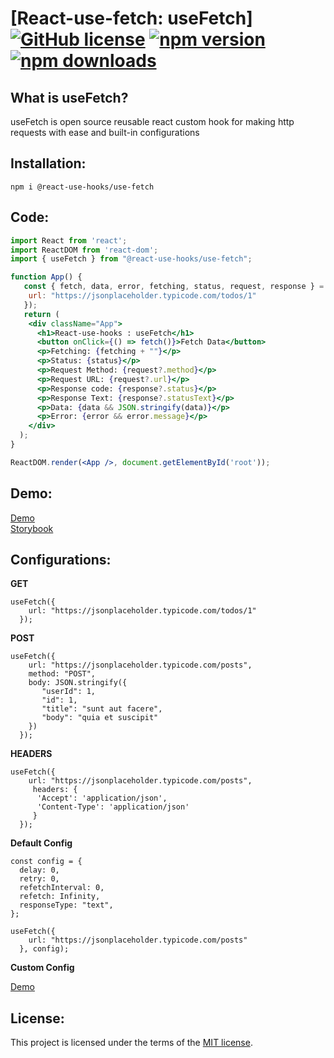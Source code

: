 # [React-use-fetch: useFetch] [![GitHub license](https://img.shields.io/github/license/amitdabade/react-use-fetch?style=flat)](https://github.com/amitdabade/react-use-fetch/blob/master/LICENSE) [![npm version](https://img.shields.io/npm/v/@react-use-hooks/use-fetch?style=flat)](https://www.npmjs.com/package/@react-use-hooks/use-fetch) [![npm downloads](https://img.shields.io/npm/dm/@react-use-hooks/use-fetch?style=flat)](https://www.npmjs.com/package/@react-use-hooks/use-fetch)

## What is useFetch?

useFetch is open source reusable react custom hook for making http requests with ease and built-in configurations

## Installation:

```
npm i @react-use-hooks/use-fetch
````

## Code:

```jsx
import React from 'react';
import ReactDOM from 'react-dom';
import { useFetch } from "@react-use-hooks/use-fetch";

function App() {
   const { fetch, data, error, fetching, status, request, response } = useFetch({
    url: "https://jsonplaceholder.typicode.com/todos/1"
   });
   return (
    <div className="App">
      <h1>React-use-hooks : useFetch</h1>
      <button onClick={() => fetch()}>Fetch Data</button>
      <p>Fetching: {fetching + ""}</p>
      <p>Status: {status}</p>
      <p>Request Method: {request?.method}</p>
      <p>Request URL: {request?.url}</p>
      <p>Response code: {response?.status}</p>
      <p>Response Text: {response?.statusText}</p>
      <p>Data: {data && JSON.stringify(data)}</p>
      <p>Error: {error && error.message}</p>
    </div>
  );
}

ReactDOM.render(<App />, document.getElementById('root'));
```

## Demo:

[Demo](https://codesandbox.io/s/github/amitdabade/react-use-fetch-demo)  
[Storybook](https://amitdabade.github.io/react-use-fetch)

## Configurations:

**GET**
```
useFetch({
    url: "https://jsonplaceholder.typicode.com/todos/1"
  });
```

**POST**
```
useFetch({
    url: "https://jsonplaceholder.typicode.com/posts",
    method: "POST",
    body: JSON.stringify({
       "userId": 1,
       "id": 1,
       "title": "sunt aut facere",
       "body": "quia et suscipit"
    })
  });
```

**HEADERS**
```
useFetch({
    url: "https://jsonplaceholder.typicode.com/posts",
     headers: {
      'Accept': 'application/json',
      'Content-Type': 'application/json'
     }
  });
```

**Default Config**
```
const config = {
  delay: 0,
  retry: 0,
  refetchInterval: 0,
  refetch: Infinity,
  responseType: "text",
};

useFetch({
    url: "https://jsonplaceholder.typicode.com/posts"
  }, config);
```

**Custom Config**

[Demo](https://amitdabade.github.io/react-use-fetch/?path=/story/advance--delay)

## License:

This project is licensed under the terms of the
[MIT license](/LICENSE).
